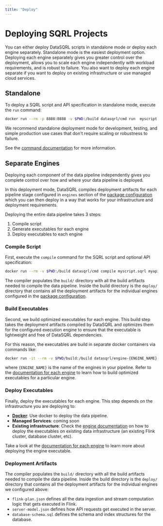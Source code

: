 ```yaml
---
title: "Deploy"
---
```


# Deploying SQRL Projects

You can either deploy DataSQRL scripts in standalone mode or deploy each engine separately. Standalone mode is the easiest deployment option. Deploying each engine separately gives you greater control over the deployment, allows you to scale each engine independently with workload requirements, and is robust to failure. You also want to deploy each engine separate if you want to deploy on existing infrastructure or use managed cloud services.

## Standalone

To deploy a SQRL script and API specification in standalone mode, execute the `run` command:

```bash
docker run --rm -p 8888:8888 -v $PWD:/build datasqrl/cmd run  myscript.sqrl myapischema.graphqls
```

We recommend standalone deployment mode for development, testing, and simple production use cases that don't require scaling or robustness to failure.

See the [command documentation](../../command#run) for more information.


## Separate Engines

Deploying each component of the data pipeline independently gives you complete control over how and where your data pipeline is deployed.

In this deployment mode, DataSQRL compiles deployment artifacts for each pipeline stage configured in `engines` section of the [package configuration](../../package-config) which you can then deploy in a way that works for your infrastructure and deployment requirements.

Deploying the entire data pipeline takes 3 steps:
1. Compile script
2. Generate executables for each engine
3. Deploy executables to each engine

### Compile Script

First, execute the `compile` command for the SQRL script and optional API specification:

```bash
docker run --rm -v $PWD:/build datasqrl/cmd compile myscript.sqrl myapischema.graphqls
```

The compiler populates the `build/` directory with all the build artifacts needed to compile the data pipeline. Inside the build directory is the `deploy/` directory that contains all the deployment artifacts for the individual engines configured in the [package configuration](../../package-config).

### Build Executables

Second, we build optimized executables for each engine. This build step takes the deployment artifacts compiled by DataSQRL and optimizes them for the configured execution engine to ensure that the executable is lightweight and free of DataSQRL dependencies.

For this reason, the executables are build in separate docker containers via commands like:

```bash
docker run -it --rm -v $PWD/build:/build datasqrl/engine-{ENGINE_NAME}
```

where `{ENGINE_NAME}` is the name of the engines in your pipeline. Refer to the [documentation for each engine](../../engines/overview) to learn how to build optimized executables for a particular engine.

### Deploy Executables

Finally, deploy the executables for each engine. This step depends on the infrastructure you are deploying to:

* [**Docker**](../docker): Use docker to deploy the data pipeline.
* **Managed Services**: coming soon
* **Existing infrastructure**: Check the [engine documentation](../../engines/overview) on how to deploy the executables on existing data infrastructure (an existing Flink cluster, database cluster, etc).

Take a look at the [documentation for each engine](../../engines/overview) to learn more about deploying the engine executable.

### Deployment Artifacts

The compiler populates the `build/` directory with all the build artifacts needed to compile the data pipeline. Inside the build directory is the `deploy/` directory that contains all the deployment artifacts for the individual engines we configured above:

* `flink-plan.json` defines all the data ingestion and stream computation logic that gets executed in Flink.
* `server-model.json` defines how API requests get executed in the server.
* `database-schema.sql` defines the schema and index structures for the database.